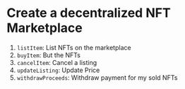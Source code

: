# Create a decentralized NFT Marketplace

1. `listItem`: List NFTs on the marketplace
2. `buyItem`: But the NFTs
3. `cancelItem`: Cancel a listing
4. `updateListing`: Update Price
5. `withdrawProceeds`: Withdraw payment for my sold NFTs
